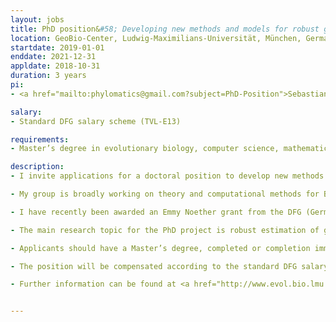 ```yaml
---
layout: jobs
title: PhD position&#58; Developing new methods and models for robust gene-tree estimation
location: GeoBio-Center, Ludwig-Maximilians-Universität, München, Germany
startdate: 2019-01-01
enddate: 2021-12-31
appldate: 2018-10-31
duration: 3 years
pi:
- <a href="mailto:phylomatics@gmail.com?subject=PhD-Position">Sebastian Höhna</a>

salary: 
- Standard DFG salary scheme (TVL-E13)

requirements: 
- Master’s degree in evolutionary biology, computer science, mathematics, statistics, or a related field.

description:
- I invite applications for a doctoral position to develop new methods and models for robust gene-tree estimation in my research group at the GeoBio-Center of the Ludwig-Maximilians-Universität (LMU), München. The position is funded by the DFG Emmy Noether program, and is available for 3 years (according to German funding regulations). The position is full-time and research only (no classes and teaching required). The position should start on 1 January 2019 or as soon as possible thereafter.

- My group is broadly working on theory and computational methods for Bayesian inference of phylogeny (<a href="http://www.evol.bio.lmu.de/research/hoehna">http://www.evol.bio.lmu.de/research/hoehna</a>). The research directions include phylogeny inference, divergence time estimation, diversification rate estimation and model testing. All of our methods are implemented in the open-source program <a href="http://www.RevBayes.com">RevBayes</a> which is the successor software of the popular program MrBayes. The successful applicant will be part of our vibrant RevBayes group and will contribute to further development of the program. There will be opportunities for the successful applicant to work with and visit the research groups of my collaborators in Europe and the USA. Furthermore, I expect the candidate to become actively involved in our RevBayes workshops and hackathons.

- I have recently been awarded an Emmy Noether grant from the DFG (German Science Foundation) which will fund at least 3 positions over the next 5 years. This advertisement is for one of these positions and the applicant will join a young, dynamic and rapidly growing group. My group will be moving to the GeoBio-Center of the LMU Munich, one of Europe’s top Universities (&#35;32 world-wide&#59; &#35;8 in Europe&#59; &#35;1 in Germany&#59; <a href="https://www.timeshighereducation.com/world-university-rankings/lmu-munich">Ranking</a>). The GeoBio-Center is located at the Königsplatz which is in walking distance to the historic city center (Marienplatz) and English Garden (city park with 3.75 km² area). The GeoBio-Center is highly interdisciplinary and consists of researchers from different departments including paleontology, molecular and evolutionary biology, zoology and botany.

- The main research topic for the PhD project is robust estimation of gene trees. Today we have several databases with whole genomes which we would like to use to build phylogenetic trees. However, different genes have different evolutionary histories. To be able to understand why gene trees are discordant, we have to be able to estimate gene trees correctly in the first place. Thus, we need to develop realistic models of the substitution process for each gene. For example, we need to develop and test time-reversible and non-reversible substitution processes, lineage-heterogeneous substitution processes, etc. The foundation of these models is already implemented in RevBayes. The PhD student will apply and explore different substitution models and, depending on the results, develop the next steps for robust gene tree inference.

- Applicants should have a Master’s degree, completed or completion imminent, in evolutionary biology, computer science, mathematics, statistics, or a related field.  Some knowledge and experience in programming (C++, Java, Python or R), phylogenetic inference as well as Bayesian statistics is beneficial. Training in these skills will be provided depending on need. The thesis will be written in English. No knowledge of German is required but some basic knowledge will be helpful outside of work. Enthusiasm, determination and the capacity to work independently are essential. Own ideas complementing the current research direction are highly appreciated.

- The position will be compensated according to the standard DFG salary scheme (TVL-E13). The salary is very competitive and includes benefits such as health care, pension, unemployment insurance and child support (if applicable).

- Further information can be found at <a href="http://www.evol.bio.lmu.de/research/hoehna">http://www.evol.bio.lmu.de/research/hoehna</a>, and questions should be directed to Sebastian Höhna (phylomatics@gmail.com). Applications, including a current CV, letter of motivation (1 page) and names and contact details of two referees should be sent to Sebastian Höhna before the deadline of 31 October 2018.


---
```

